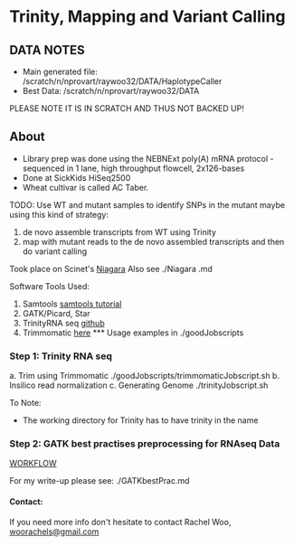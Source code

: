 # Trinity, Mapping and Variant Calling 

## DATA NOTES

- Main generated file: /scratch/n/nprovart/raywoo32/DATA/HaplotypeCaller
- Best Data: /scratch/n/nprovart/raywoo32/DATA

PLEASE NOTE IT IS IN SCRATCH AND THUS NOT BACKED UP! 

## About

- Library prep was done using the NEBNExt poly(A) mRNA protocol - sequenced in 1 lane, high throughput flowcell, 2x126-bases
- Done at SickKids HiSeq2500
- Wheat cultivar is called AC Taber.

TODO: Use WT and mutant samples to identify SNPs in the mutant maybe using this kind of strategy:

1. de novo assemble transcripts from WT using Trinity
2. map with mutant reads to the de novo assembled transcripts and then do variant calling 

Took place on Scinet's [Niagara](https://docs.scinet.utoronto.ca/index.php/Niagara_Quickstart)
Also see ./Niagara .md

Software Tools Used: 
1. Samtools [samtools tutorial](http://quinlanlab.org/tutorials/samtools/samtools.html)
2. GATK/Picard, Star
3. TrinityRNA seq [github](https://github.com/trinityrnaseq/trinityrnaseq/wiki)
4. Trimmomatic [here](http://www.usadellab.org/cms/?page=trimmomatic)
*** Usage examples in ./goodJobscripts

### Step 1: Trinity RNA seq

a. Trim using Trimmomatic ./goodJobscripts/trimmomaticJobscript.sh 
b. Insilico read normalization 
c. Generating Genome ./trinityJobscript.sh

To Note:
- The working directory for Trinity has to have trinity in the name 

### Step 2: GATK best practises preprocessing for RNAseq Data 

[WORKFLOW](https://gatk.broadinstitute.org/hc/en-us/articles/360035531192-RNAseq-short-variant-discovery-SNPs-Indels-)

For my write-up please see: ./GATKbestPrac.md

#### Contact: 

If you need more info don't hesitate to contact 
Rachel Woo, woorachels@gmail.com

